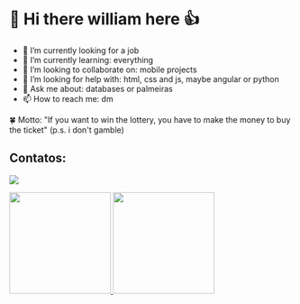 # :crown: Hi there william here  :+1:

- 🔭 I’m currently looking for a job
- 🌱 I’m currently learning: everything
- 👯 I’m looking to collaborate on: mobile projects
- 🤔 I’m looking for help with: html, css and js, maybe angular or python
- 💬 Ask me about: databases or palmeiras
- 📫 How to reach me: dm

:four_leaf_clover: Motto: "If you want to win the lottery, you have to make the money to buy the ticket" (p.s. i don't gamble) 

## Contatos:

<a href="https://www.linkedin.com/in/wilfrancis" target="_blank"><img loading="lazy" src="https://img.shields.io/badge/-LinkedIn-%230077B5?style=for-the-badge&logo=linkedin&logoColor=white" target="_blank"></a>

<div>
<a href="https://github.com/wilfrancis">
<img loading="lazy" height="180em" src="https://github-readme-stats.vercel.app/api/top-langs/?username=wilfrancis&layout=compact&langs_count=7&theme=dracula"/>
<img loading="lazy" height="180em" src="https://github-readme-stats.vercel.app/api?username=wilfrancis&show_icons=true&theme=dracula&include_all_commits=true&count_private=true"/>
</div>



